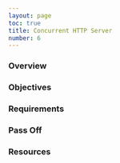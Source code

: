 ```yaml
---
layout: page
toc: true
title: Concurrent HTTP Server
number: 6
---
```


### Overview


### Objectives


### Requirements


### Pass Off


### Resources

